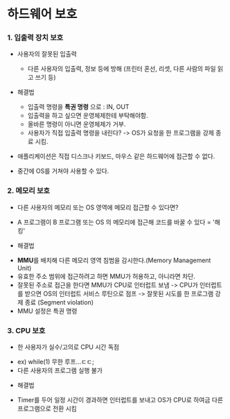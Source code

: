 # 하드웨어 보호

### 1. 입출력 장치 보호
- 사용자의 잘못된 입출력
  * 다른 사용자의 입출력, 정보 등에 방해 (프린터 혼선, 리셋, 다른 사람의 파일 읽고 쓰기 등)

- 해결법
  * 입출력 명령을 **특권 명령** 으로 : IN, OUT
  * 입출력을 하고 싶으면 운영체제한테 부탁해야함.
  * 올바른 명령이 아니면 운영체제가 거부.
  * 사용자가 직접 입출력 명령을 내린다? -> OS가 요청을 한 프로그램을 강제 종료 시킴.
  
- 애플리케이션은 직접 디스크나 키보드, 마우스 같은 하드웨어에 접근할 수 없다.
- 중간에 OS를 거쳐야 사용할 수 있다.

### 2. 메모리 보호
- 다른 사용자의 메모리 또는 OS 영역에 메모리 접근할 수 있다면?
 * A 프로그램이 B 프로그램 또는 OS 의 메모리에 접근해 코드를 바꿀 수 있다 = '해킹'

- 해결법
 * **MMU**를 배치해 다른 메모리 영역 침범을 감시한다.(Memory Management Unit)
 * 유효한 주소 범위에 접근하려고 하면 MMU가 허용하고, 아니라면 차단.
 * 잘못된 주소로 접근을 한다면 MMU가 CPU로 인터럽트 보냄 -> CPU가 인터럽트를 받으면 OS의 인터럽트 서비스 루틴으로 점프 -> 잘못된 시도를 한 프로그램 강제 종료 (Segment violation)
 * MMU 설정은 특권 명령

### 3. CPU 보호
- 한 사용자가 실수/고의로 CPU 시간 독점
 * ex) while(1) 무한 루프...ㄷㄷ;
 * 다른 사용자의 프로그램 실행 불가
 
- 해결법
 * Timer를 두어 일정 시간이 경과하면 인터럽트를 보내고 OS가 CPU로 하여금 다른 프로그램으로 전환 시킴
